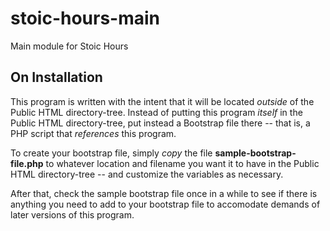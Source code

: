 # stoic-hours-main
Main module for Stoic Hours

## On Installation
This program is written with the intent that it will be located _outside_ of
the Public HTML directory-tree.
Instead of putting this program _itself_ in the Public HTML directory-tree,
put instead a Bootstrap file there -- that is, a PHP script that _references_
this program.

To create your bootstrap file, simply _copy_ the file __sample-bootstrap-file.php__
to whatever location and filename you want it to have in the Public HTML
directory-tree -- and customize the variables as necessary.

After that, check the sample bootstrap file once in a while to see if there is
anything you need to add to your bootstrap file to accomodate demands of later
versions of this program.